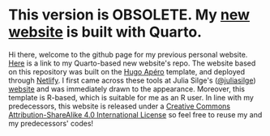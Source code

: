 # This version is OBSOLETE. My [new website](https://rubuky.com) is built with Quarto.
Hi there, welcome to the github page for my previous personal website. [Here](https://github.com/kv9898/website) is a link to my Quarto-based new website's repo. The website based on this repository was built on the [Hugo Apéro](https://github.com/hugo-apero/) template, and deployed through [Netlify](https://www.netlify.com/). I first came across these tools at Julia Silge's ([@juliasilge](https://github.com/juliasilge)) [website](https://juliasilge.com/) and was immediately drawn to the appearance. Moreover, this template is R-based, which is suitable for me as an R user. In line with my predecessors, this website is released under a [Creative Commons Attribution-ShareAlike 4.0 International License](https://creativecommons.org/licenses/by-sa/4.0/) so feel free to reuse my and my predecessors' codes!
